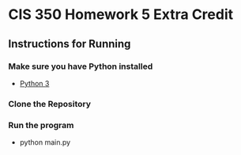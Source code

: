 # CIS 350 Homework 5 Extra Credit

## Instructions for Running
### Make sure you have Python installed
* [Python 3](https://www.python.org/downloads/)

### Clone the Repository
### Run the program
* python main.py


